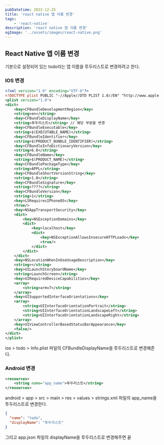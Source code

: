 ```yaml
---
pubDatetime: 2022-12-25
title: 'react native 앱 이름 변경'
tags: 
	- 'react-native'
description: 'react native 앱 이름 변경'
ogImage: '../assets/images/react-native.png'
---
```


## React Native 앱 이름 변경

기본으로 설정되어 있는 todo라는 앱 이름을 투두리스트로 변경하려고 한다.

### IOS 변경

```xml
<?xml version="1.0" encoding="UTF-8"?>
<!DOCTYPE plist PUBLIC "-//Apple//DTD PLIST 1.0//EN" "http://www.apple.com/DTDs/PropertyList-1.0.dtd">
<plist version="1.0">
<dict>
	<key>CFBundleDevelopmentRegion</key>
	<string>en</string>
	<key>CFBundleDisplayName</key>
	<string>투두리스트</string> // 해당 부분을 변경
	<key>CFBundleExecutable</key>
	<string>$(EXECUTABLE_NAME)</string>
	<key>CFBundleIdentifier</key>
	<string>$(PRODUCT_BUNDLE_IDENTIFIER)</string>
	<key>CFBundleInfoDictionaryVersion</key>
	<string>6.0</string>
	<key>CFBundleName</key>
	<string>$(PRODUCT_NAME)</string>
	<key>CFBundlePackageType</key>
	<string>APPL</string>
	<key>CFBundleShortVersionString</key>
	<string>1.0</string>
	<key>CFBundleSignature</key>
	<string>????</string>
	<key>CFBundleVersion</key>
	<string>1</string>
	<key>LSRequiresIPhoneOS</key>
	<true/>
	<key>NSAppTransportSecurity</key>
	<dict>
		<key>NSExceptionDomains</key>
		<dict>
			<key>localhost</key>
			<dict>
				<key>NSExceptionAllowsInsecureHTTPLoads</key>
				<true/>
			</dict>
		</dict>
	</dict>
	<key>NSLocationWhenInUseUsageDescription</key>
	<string></string>
	<key>UILaunchStoryboardName</key>
	<string>LaunchScreen</string>
	<key>UIRequiredDeviceCapabilities</key>
	<array>
		<string>armv7</string>
	</array>
	<key>UISupportedInterfaceOrientations</key>
	<array>
		<string>UIInterfaceOrientationPortrait</string>
		<string>UIInterfaceOrientationLandscapeLeft</string>
		<string>UIInterfaceOrientationLandscapeRight</string>
	</array>
	<key>UIViewControllerBasedStatusBarAppearance</key>
	<false/>
</dict>
</plist>
```

ios > todo > Info.plist 파일의 CFBundleDisplayName을 투두리스트로 변경해준다.

### Android 변경

```xml
<resources>
    <string name="app_name">투두리스트</string>
</resources>
```

android > app > src > main > res > values > strings.xml 파일의 app_name을 투두리스트로 변경한다.

```json
{
  "name": "todo",
  "displayName": "투두리스트"
}
```

그리고 app.json 파일의 displayName을 투두리스트로 변경해주면 끝
